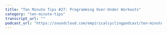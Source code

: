 ```yaml
---
title: "Ten Minute Tips #27: Programming Over-Under Workouts"
category: "ten-minute-tips"
transcript_url: ""
podcast_url: "https://soundcloud.com/empiricalcyclingpodcast/ten-minute-tips-27-programming-over-under-workouts"
---
```

